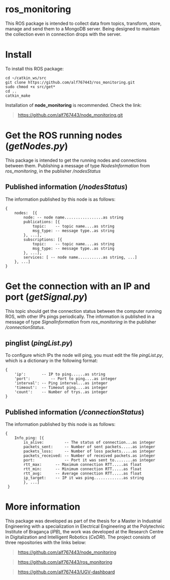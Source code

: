 
# ros_monitoring

This ROS package is intended to collect data from topics, transform, store, manage and send them to a MongoDB server. Being designed to maintain the collection even in connection drops with the server.



# Install

To install this ROS package:

	cd ~/catkin_ws/src
	git clone https://github.com/alf767443/ros_monitoring.git
	sudo chmod +x src/get*
	cd ..
	catkin_make

Installation of **node_monitoring** is recommended. Check the link:
>https://github.com/alf767443/node_monitoring.git


# Get the ROS running nodes (*getNodes.py*)
This package is intended to get the running nodes and connections between them. Publishing a message of type *NodesInformation* from *ros_monitoring*, in the publisher */nodesStatus* 

## Published information (*/nodesStatus*)

The information published by this node is as follows:

    {
	    nodes: 	[{
		    node: -- node name.................as string
		    publications: [{
			    topic:    -- topic name....as string
			    msg_type: -- message type..as string
		    }, ...],
		    subscriptions: [{
			    topic:    -- topic name....as string
			    msg_type: -- message type..as string
		    }, ...],
		    services: [ -- node name...........as string, ...]
	    }, ...]
    }

# Get the connection with an IP and port (*getSignal.py*)

This topic should get the connection status between the computer running ROS, with other IPs pings periodically. The information is published in a message of type *SignalInformation* from *ros_monitoring* in the publisher */connectionStatus*.

## pinglist (*pingList.py*)

To configure which IPs the node will ping, you must edit the file *pingList.py*, which is a dictionary in the following format:

    {	
	    'ip': 	    -- IP to ping......as string
	    'port': 	    -- Port to ping....as integer
		'interval': -- Ping interval...as integer
		'timeout':  -- Timeout ping....as integer
		'count':    -- Number of trys..as integer
	}

## Published information (*/connectionStatus*)

The information published by this node is as follows:

    {
	    Info_ping: [{
		    is_alive: 	  	  -- The status of connection...as integer
			packets_sent: 	  -- Number of sent packets.....as integer
			packets_loss: 	  -- Number of loss packets.....as integer
			packets_received: -- Number of received packets.as integer
			port:	          -- Port it was sent to........as integer
			rtt_max:	  -- Maximum connection RTT.....as float
			rtt_min:	  -- Minimum connection RTT.....as float
			rtt_avg:	  -- Average connection RTT.....as float
			ip_target:	  -- IP it was ping.............as string
			}, ...]
	 }

# More information

This package was developed as part of the thesis for a Master in Industrial Engineering with a specialization in Electrical Engineering at the Polytechnic Institute of Bragança (_IPB_), the work was developed at the Research Centre in Digitalization and Intelligent Robotics (_CeDRI_).
The project consists of three repositories with the links below:
	
>https://github.com/alf767443/node_monitoring

>https://github.com/alf767443/ros_monitoring

>https://github.com/alf767443/UGV-dashboard
